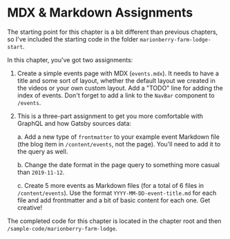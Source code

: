 # MDX & Markdown Assignments
The starting point for this chapter is a bit different than previous chapters, so I've included the starting code in the folder `marionberry-farm-lodge-start`.

In this chapter, you've got two assignments:

1. Create a simple events page with MDX (`events.mdx`). It needs to have a title and some sort of layout, whether the default layout we created in the videos or your own custom layout. Add a "TODO" line for adding the index of events. Don't forget to add a link to the `NavBar` component to `/events`.
2. This is a three-part assignment to get you more comfortable with GraphQL and how Gatsby sources data:
   
    a. Add a new type of `frontmatter` to your example event Markdown file (the blog item in `/content/events`, not the page). You'll need to add it to the query as well.

    b. Change the date format in the page query to something more casual than `2019-11-12`.

    c. Create 5 more events as Markdown files (for a total of 6 files in `/content/events`). Use the format `YYYY-MM-DD-event-title.md` for each file and add frontmatter and a bit of basic content for each one. Get creative!

The completed code for this chapter is located in the chapter root and then `/sample-code/marionberry-farm-lodge`.